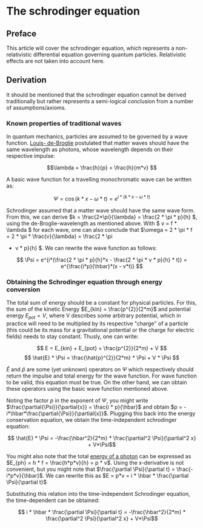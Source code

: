# The schrodinger equation

## Preface

This article will cover the schrodinger equation, which represents a non-relativistic differential equation governing
quantum particles. Relativistic effects are not taken into account here.

## Derivation

It should be mentioned that the schrodinger equation cannot be derived traditionally but rather represents a
semi-logical conclusion from a number of assumptions/axioms.

### Known properties of traditional waves

In quantum mechanics, particles are assumed to be governed by a wave function. [Louis-
de-Broglie](https://de.wikipedia.org/wiki/Louis_de_Broglie) postulated that matter waves should have the same wavelength
as photons, whose wavelength depends on their respective impulse:

$$\lambda = \frac{h}{p} = \frac{h}{m*v} $$

A basic wave function for a travelling monochromatic wave can be written as:

$$ \Psi = \cos(k*x - \omega * t) = e^{i*(k*x - \omega * t)} $$

Schrodinger assumed that a matter wave should have the same wave form. From this, we can derive $k =
\frac{2*\pi}{\lambda} = \frac{2 * \pi * p}{h} $, using the de-Broglie-wavelength as mentioned above. With $ v = f *
\lambda $ for each wave, one can also conclude that $\omega = 2 * \pi * f = 2 * \pi * \frac{v}{\lambda} = \frac{2 * \pi
* v * p}{h} $. We can rewrite the wave function as follows:

$$ \Psi = e^{i*(\frac{2 * \pi * p}{h}*x - \frac{2 * \pi * v * p}{h} * t)} = e^{\frac{i*p}{\hbar}*(x - v*t)} $$

### Obtaining the Schrodinger equation through energy conversion

The total sum of energy should be a constant for physical particles. For this,
the sum of the kinetic Energy $E_{kin} = \frac{p^{2}}{2*m}$ and potential energy $E_{pot} = V$, where V describes some
arbitrary potential, which in practice will need to be multiplied by its respective "charge" of a particle (this could
be its mass for a gravitational potential or the charge for electric fields) needs to stay constant. Thusly, one can
write:

$$ E = E_{kin} + E_{pot} = \frac{p^{2}}{2*m} + V $$
$$ \hat{E} * \Psi = \frac{\hat{p}^{2}}{2*m} * \Psi + V * \Psi $$

$\hat{E}$ and $\hat{p}$ are some (yet unknown) operators on $\Psi$ which respectively should return the impulse and
total energy for the wave function. For wave function to be valid, this equation must be true. On the other hand, we can
obtain these operators using the basic wave function mentioned above.

Noting the factor $p$ in the exponent of $\Psi$, you might write $\frac{\partial{\Psi}}{\partial{x}} = \frac{i *
p}{\hbar}$ and obtain $p = -i*\hbar*\frac{\partial{\Psi}}{\partial{x}}$. Plugging this back into the energy conservation
equation, we obtain the time-independent schrodinger equation:

$$ \hat{E} * \Psi = -\frac{\hbar^2}{2*m} * \frac{\partial^2 \Psi}{\partial^2 x} + V*\Psi$$

You might also note that the total [energy of a photon](https://en.wikipedia.org/wiki/Photon_energy) can be expressed as
$E_{ph} = h * f = \frac{h*p*v}{h} = p * v$. Using the x-derivative is not convenient, but you might note that
$\frac{\partial \Psi}{\partial t} = \frac{-i*p*v}{\hbar}$. We can rewrite this as $E = p*v = i * \hbar * \frac{\partial
\Psi}{\partial t}$

Substituting this relation into the time-independent Schrodinger equation, the time-dependent can be obtained:

$$ i * \hbar * \frac{\partial \Psi}{\partial t} = -\frac{\hbar^2}{2*m} * \frac{\partial^2 \Psi}{\partial^2 x} + V*\Psi$$
